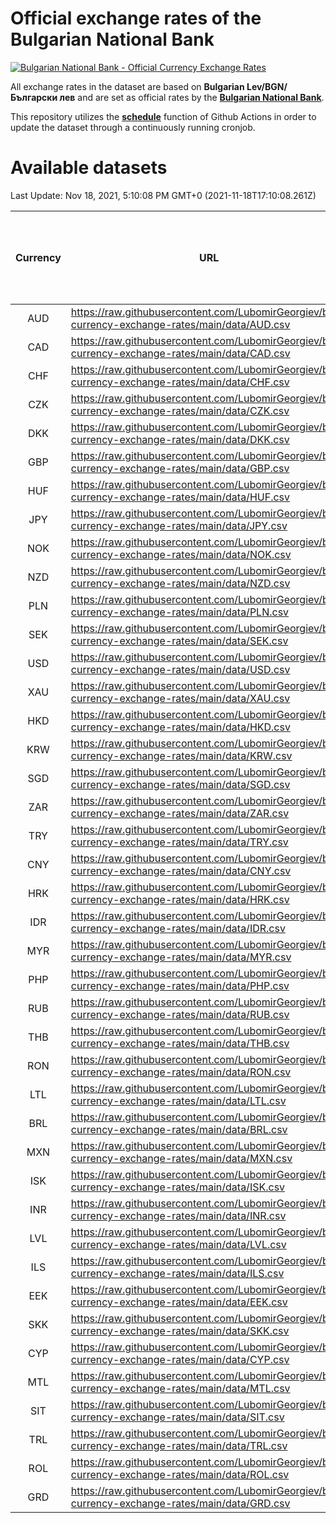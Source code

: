 # Official exchange rates of the Bulgarian National Bank

[![Bulgarian National Bank - Official Currency Exchange Rates](https://github.com/LubomirGeorgiev/bnb-currency-exchange-rates/actions/workflows/update-rates.yml/badge.svg?branch=main)](https://github.com/LubomirGeorgiev/bnb-currency-exchange-rates/actions/workflows/update-rates.yml)

All exchange rates in the dataset are based on **Bulgarian Lev/BGN/Български лев** and are set as official rates by the [**Bulgarian National Bank**](https://www.bnb.bg/Statistics/StExternalSector/StExchangeRates/StERForeignCurrencies/index.htm?toLang=_EN).

This repository utilizes the [**schedule**](https://docs.github.com/en/actions/reference/events-that-trigger-workflows) function of Github Actions in order to update the dataset through a continuously running cronjob.

# Available datasets

<!-- START LINKS (DO NOT EVER FU*ING DELETE THIS COMMENT FOR THE LOVE OF YOUR LIFE!!! IF YOU ARE CURIOS HOW IT WORKS, YOU CAN HAVE A LOOK AT ./src/updateReadme.ts) -->

Last Update: Nov 18, 2021, 5:10:08 PM GMT+0 (2021-11-18T17:10:08.261Z)

| Currency | URL                                                                                             | Number of records | Number of missing days that were filled in |
| :------: | ----------------------------------------------------------------------------------------------- | :---------------: | :----------------------------------------: |
|   AUD    | https://raw.githubusercontent.com/LubomirGeorgiev/bnb-currency-exchange-rates/main/data/AUD.csv |       8081        |                    2492                    |
|   CAD    | https://raw.githubusercontent.com/LubomirGeorgiev/bnb-currency-exchange-rates/main/data/CAD.csv |       8081        |                    2492                    |
|   CHF    | https://raw.githubusercontent.com/LubomirGeorgiev/bnb-currency-exchange-rates/main/data/CHF.csv |       8081        |                    2492                    |
|   CZK    | https://raw.githubusercontent.com/LubomirGeorgiev/bnb-currency-exchange-rates/main/data/CZK.csv |       8081        |                    2492                    |
|   DKK    | https://raw.githubusercontent.com/LubomirGeorgiev/bnb-currency-exchange-rates/main/data/DKK.csv |       8081        |                    2492                    |
|   GBP    | https://raw.githubusercontent.com/LubomirGeorgiev/bnb-currency-exchange-rates/main/data/GBP.csv |       8081        |                    2492                    |
|   HUF    | https://raw.githubusercontent.com/LubomirGeorgiev/bnb-currency-exchange-rates/main/data/HUF.csv |       8081        |                    2492                    |
|   JPY    | https://raw.githubusercontent.com/LubomirGeorgiev/bnb-currency-exchange-rates/main/data/JPY.csv |       8081        |                    2492                    |
|   NOK    | https://raw.githubusercontent.com/LubomirGeorgiev/bnb-currency-exchange-rates/main/data/NOK.csv |       8081        |                    2492                    |
|   NZD    | https://raw.githubusercontent.com/LubomirGeorgiev/bnb-currency-exchange-rates/main/data/NZD.csv |       8081        |                    2492                    |
|   PLN    | https://raw.githubusercontent.com/LubomirGeorgiev/bnb-currency-exchange-rates/main/data/PLN.csv |       8081        |                    2492                    |
|   SEK    | https://raw.githubusercontent.com/LubomirGeorgiev/bnb-currency-exchange-rates/main/data/SEK.csv |       8081        |                    2492                    |
|   USD    | https://raw.githubusercontent.com/LubomirGeorgiev/bnb-currency-exchange-rates/main/data/USD.csv |       8081        |                    2492                    |
|   XAU    | https://raw.githubusercontent.com/LubomirGeorgiev/bnb-currency-exchange-rates/main/data/XAU.csv |       8081        |                    2494                    |
|   HKD    | https://raw.githubusercontent.com/LubomirGeorgiev/bnb-currency-exchange-rates/main/data/HKD.csv |       7781        |                    2403                    |
|   KRW    | https://raw.githubusercontent.com/LubomirGeorgiev/bnb-currency-exchange-rates/main/data/KRW.csv |       7781        |                    2403                    |
|   SGD    | https://raw.githubusercontent.com/LubomirGeorgiev/bnb-currency-exchange-rates/main/data/SGD.csv |       7781        |                    2403                    |
|   ZAR    | https://raw.githubusercontent.com/LubomirGeorgiev/bnb-currency-exchange-rates/main/data/ZAR.csv |       7781        |                    2403                    |
|   TRY    | https://raw.githubusercontent.com/LubomirGeorgiev/bnb-currency-exchange-rates/main/data/TRY.csv |       6263        |                    1933                    |
|   CNY    | https://raw.githubusercontent.com/LubomirGeorgiev/bnb-currency-exchange-rates/main/data/CNY.csv |       6143        |                    1897                    |
|   HRK    | https://raw.githubusercontent.com/LubomirGeorgiev/bnb-currency-exchange-rates/main/data/HRK.csv |       6143        |                    1897                    |
|   IDR    | https://raw.githubusercontent.com/LubomirGeorgiev/bnb-currency-exchange-rates/main/data/IDR.csv |       6143        |                    1897                    |
|   MYR    | https://raw.githubusercontent.com/LubomirGeorgiev/bnb-currency-exchange-rates/main/data/MYR.csv |       6143        |                    1897                    |
|   PHP    | https://raw.githubusercontent.com/LubomirGeorgiev/bnb-currency-exchange-rates/main/data/PHP.csv |       6143        |                    1897                    |
|   RUB    | https://raw.githubusercontent.com/LubomirGeorgiev/bnb-currency-exchange-rates/main/data/RUB.csv |       6143        |                    1897                    |
|   THB    | https://raw.githubusercontent.com/LubomirGeorgiev/bnb-currency-exchange-rates/main/data/THB.csv |       6143        |                    1897                    |
|   RON    | https://raw.githubusercontent.com/LubomirGeorgiev/bnb-currency-exchange-rates/main/data/RON.csv |       6084        |                    1879                    |
|   LTL    | https://raw.githubusercontent.com/LubomirGeorgiev/bnb-currency-exchange-rates/main/data/LTL.csv |       5274        |                    1617                    |
|   BRL    | https://raw.githubusercontent.com/LubomirGeorgiev/bnb-currency-exchange-rates/main/data/BRL.csv |       5171        |                    1598                    |
|   MXN    | https://raw.githubusercontent.com/LubomirGeorgiev/bnb-currency-exchange-rates/main/data/MXN.csv |       5171        |                    1598                    |
|   ISK    | https://raw.githubusercontent.com/LubomirGeorgiev/bnb-currency-exchange-rates/main/data/ISK.csv |       4962        |                    1537                    |
|   INR    | https://raw.githubusercontent.com/LubomirGeorgiev/bnb-currency-exchange-rates/main/data/INR.csv |       4804        |                    1484                    |
|   LVL    | https://raw.githubusercontent.com/LubomirGeorgiev/bnb-currency-exchange-rates/main/data/LVL.csv |       4784        |                    1464                    |
|   ILS    | https://raw.githubusercontent.com/LubomirGeorgiev/bnb-currency-exchange-rates/main/data/ILS.csv |       4078        |                    1263                    |
|   EEK    | https://raw.githubusercontent.com/LubomirGeorgiev/bnb-currency-exchange-rates/main/data/EEK.csv |       4000        |                    1226                    |
|   SKK    | https://raw.githubusercontent.com/LubomirGeorgiev/bnb-currency-exchange-rates/main/data/SKK.csv |       2972        |                    914                     |
|   CYP    | https://raw.githubusercontent.com/LubomirGeorgiev/bnb-currency-exchange-rates/main/data/CYP.csv |       2906        |                    890                     |
|   MTL    | https://raw.githubusercontent.com/LubomirGeorgiev/bnb-currency-exchange-rates/main/data/MTL.csv |       2606        |                    801                     |
|   SIT    | https://raw.githubusercontent.com/LubomirGeorgiev/bnb-currency-exchange-rates/main/data/SIT.csv |       2542        |                    778                     |
|   TRL    | https://raw.githubusercontent.com/LubomirGeorgiev/bnb-currency-exchange-rates/main/data/TRL.csv |       1816        |                    557                     |
|   ROL    | https://raw.githubusercontent.com/LubomirGeorgiev/bnb-currency-exchange-rates/main/data/ROL.csv |       1697        |                    524                     |
|   GRD    | https://raw.githubusercontent.com/LubomirGeorgiev/bnb-currency-exchange-rates/main/data/GRD.csv |        359        |                    107                     |

<!-- END LINKS (DO NOT EVER FU*ING DELETE THIS COMMENT FOR THE LOVE OF YOUR LIFE!!! IF YOU ARE CURIOS HOW IT WORKS, YOU CAN HAVE A LOOK AT ./src/updateReadme.ts) -->
